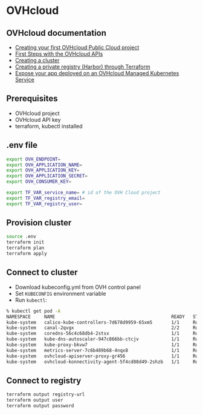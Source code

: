 # OVHcloud

## OVHcloud documentation

- [Creating your first OVHcloud Public Cloud project](https://help.ovhcloud.com/csm/en-public-cloud-compute-create-project?id=kb_article_view&sysparm_article=KB0050599)
- [First Steps with the OVHcloud APIs](https://help.ovhcloud.com/csm/en-api-getting-started-ovhcloud-api?id=kb_article_view&sysparm_article=KB0042777)
- [Creating a cluster](https://help.ovhcloud.com/csm/en-public-cloud-kubernetes-create-cluster?id=kb_article_view&sysparm_article=KB0049685)
- [Creating a private registry (Harbor) through Terraform](https://help.ovhcloud.com/csm/en-gb-public-cloud-private-registry-creation-via-terraform?id=kb_article_view&sysparm_article=KB0050341)
- [Expose your app deployed on an OVHcloud Managed Kubernetes Service](https://help.ovhcloud.com/csm/en-ie-public-cloud-kubernetes-using-lb?id=kb_article_view&sysparm_article=KB0050008)

## Prerequisites

- OVHcloud project
- OVHcloud API key
- terraform, kubectl installed

## .env file

```bash
export OVH_ENDPOINT=
export OVH_APPLICATION_NAME=
export OVH_APPLICATION_KEY=
export OVH_APPLICATION_SECRET=
export OVH_CONSUMER_KEY=

export TF_VAR_service_name= # id of the OVH Cloud project
export TF_VAR_registry_email=
export TF_VAR_registry_user=
```

## Provision cluster

```bash
source .env
terraform init
terraform plan
terraform apply
```

## Connect to cluster

- Download kubeconfig.yml from OVH control panel
- Set `KUBECONFIG` environment variable
- Run `kubectl`:
```bash
% kubectl get pod -A
NAMESPACE     NAME                                           READY   STATUS    RESTARTS   AGE
kube-system   calico-kube-controllers-7d678d9959-65xm5       1/1     Running   0          16m
kube-system   canal-2qvgx                                    2/2     Running   0          12m
kube-system   coredns-56c4c68db4-2stsx                       1/1     Running   0          16m
kube-system   kube-dns-autoscaler-947c866bb-ctcjv            1/1     Running   0          16m
kube-system   kube-proxy-bkvw7                               1/1     Running   0          12m
kube-system   metrics-server-7c6b489b68-4nqx8                1/1     Running   0          16m
kube-system   ovhcloud-apiserver-proxy-gr456                 1/1     Running   0          12m
kube-system   ovhcloud-konnectivity-agent-5f4cd88d49-2shzb   1/1     Running   0          16m
```

## Connect to registry

```bash
terraform output registry-url
terraform output user
terraform output password
```
